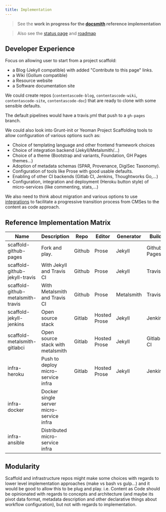 ```yaml
---
title: Implementation
---
```


> See the **work in progress for the [docsmith](docsmith) reference implementation**

> Also see the [status page](../../status) and [roadmap](../../status#roadmap)

## Developer Experience

Focus on allowing user to start from a project scaffold:

  - a Blog (Jekyll compatible) with added "Contribute to this page" links.
  - a Wiki (Gollum compatible)
  - a Resource website
  - a Software documentation site 

We could create repos (```contentascode-blog```, ```contentascode-wiki```, ```contentascode-site```, ```contentascode-doc```) that are ready to clone with some sensible defaults. 

The default pipelines would have a travis.yml that push to a ```gh-pages``` branch.  

We could also look into Grunt-init or Yeoman Project Scaffolding tools to allow configuration of various options such as:

 - Choice of templating language and other frontend framework choices
 - Choice of integration backend (Jekyll/Metalsmith/...)
 - Choice of a theme (Bootstrap and variants, Foundation, GH Pages themes...)
 - Adoption of metadata schemas (SPAR, Provenance, DigiSec Taxonomy).
 - Configuration of tools like Prose with good usable defaults.
 - Enabling of other CI backends (Gitlab CI, Jenkins, Thoughtworks Go,...)
 - Configuration, integration and deployment (Heroku button style) of micro-services (like commenting, stats,...)

We also need to think about migration and various options to use [integrations](https://github.com/iilab/contentascode/labels/integration) to facilitate a progressive transition process from CMSes to the content as code approach.

## Reference Implementation Matrix

|                Name               |               Description                |  Repo  |    Editor    | Generator  |    Build     |   Hosting   |     Services     |
|-----------------------------------|------------------------------------------|--------|--------------|------------|--------------|-------------|------------------|
| scaffold-github-pages             | Fork and play.                           | Github | Prose        | Jekyll     | Github Pages | Github      |                  |
| scaffold-github-jekyll-travis     | With Jekyll and Travis CI                | Github | Prose        | Jekyll     | Travis       | Github      |                  |
| scaffold-github-metalsmith-travis | With Metalsmith and Travis CI            | Github | Prose        | Metalsmith | Travis       | Github      |                  |
| scaffold-jekyll-jenkins           | Open source stack                        | Gitlab | Hosted Prose | Jekyll     | Jenkins      | Self-Hosted |                  |
| scaffold-metalsmith-gitlabci      | Open source stack with metalsmith        | Gitlab | Hosted Prose | Jekyll     | Gitlab CI    | Self-Hosted |                  |
| infra-heroku                      | Push to deploy micro-service infra       | Gitlab | Hosted Prose | Jekyll     | Jenkins      | Heroku      | Single container |
| infra-docker                      | Docker single server micro-service infra |        |              |            |              |             | Multi-container  |
| infra-ansible                     | Distributed micro-service infra          |        |              |            |              |             | Multi-server     |

## Modularity

Scaffold and infrastructure repos might make some choices with regards to lower level implementation approaches (make vs bash vs gulp...) and it would be good to allow this to be plug and play. i.e. Content as Code should be opinionated with regards to concepts and architecture (and maybe its pivot data format, metadata description and other declarative things about workflow configuration), but not with regards to implementation.

